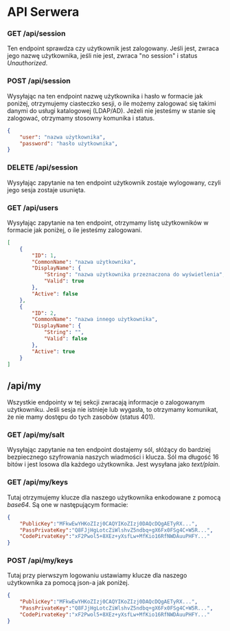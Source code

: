 # API Serwera

### GET /api/session

Ten endpoint sprawdza czy użytkownik jest zalogowany. Jeśli jest, zwraca jego
nazwę użytkownika, jeśli nie jest, zwraca "no session" i status *Unauthorized*.

### POST /api/session

Wysyłając na ten endpoint nazwę użytkownika i hasło w formacie jak poniżej,
otrzymujemy ciasteczko sesji, o ile możemy zalogować się takimi danymi do usługi
katalogowej (LDAP/AD). Jeżeli nie jesteśmy w stanie się zalogować, otrzymamy
stosowny komunika i status.

```json
{
    "user": "nazwa użytkownika",
    "password": "hasło użytkownika",
}
```

### DELETE /api/session

Wysyłając zapytanie na ten endpoint użytkownik zostaje wylogowany, czyli jego
sesja zostaje usunięta.

### GET /api/users

Wysyłając zapytanie na ten endpoint, otrzymamy listę użytkowników w formacie
jak poniżej, o ile jesteśmy zalogowani.

```json
[
    {
        "ID": 1,
        "CommonName": "nazwa użytkownika",
        "DisplayName": {
            "String": "nazwa użytkownika przeznaczona do wyświetlenia",
            "Valid": true
        },
        "Active": false
    },
    {
        "ID": 2,
        "CommonName": "nazwa innego użytkownika",
        "DisplayName": {
            "String": "",
            "Valid": false 
        },
        "Active": true
    }
]
```

## /api/my

Wszystkie endpointy w tej sekcji zwracają informacje o zalogowanym użytkowniku.
Jeśli sesja nie istnieje lub wygasła, to otrzymamy komunikat, że nie mamy 
dostępu do tych zasobów (status 401).

### GET /api/my/salt

Wysyłając zapytanie na ten endpoint dostajemy sól, słóżący do bardziej
bezpiecznego szyfrowania naszych wiadmości i klucza. Sól ma długość 16 bitów
i jest losowa dla każdego użytkownika. Jest wysyłana jako *text/plain*.

### GET /api/my/keys

Tutaj otrzymujemy klucze dla naszego użytkownika enkodowane z pomocą *base64*.
Są one w następującym formacie:

```json
{
    "PublicKey":"MFkwEwYHKoZIzj0CAQYIKoZIzj0DAQcDQgAETyRX...",
    "PassPrivateKey":"Q8FJjHgLotcZiWlshvZ5ndbq+gX6Fx0FSg4C+W5R...",
    "CodePirvateKey":"xF2Pwol5+8XEz+yXsfLw+MfKio16RfNWDAuuPHFY..."
}
```

### POST /api/my/keys

Tutaj przy pierwszym logowaniu ustawiamy klucze dla naszego użytkownika za 
pomocą json-a jak poniżej.

```json
{
    "PublicKey":"MFkwEwYHKoZIzj0CAQYIKoZIzj0DAQcDQgAETyRX...",
    "PassPrivateKey":"Q8FJjHgLotcZiWlshvZ5ndbq+gX6Fx0FSg4C+W5R...",
    "CodePirvateKey":"xF2Pwol5+8XEz+yXsfLw+MfKio16RfNWDAuuPHFY..."
}
```

